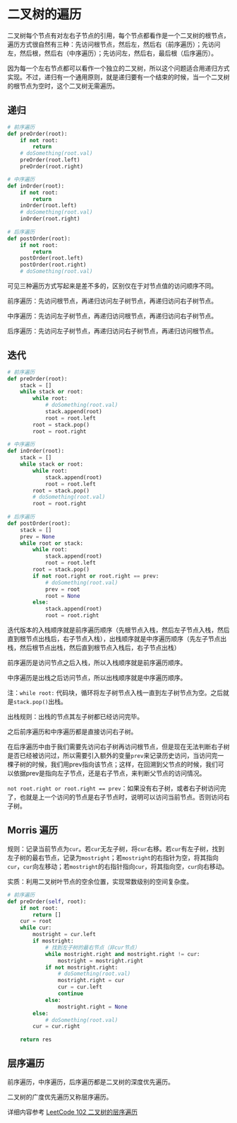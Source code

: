 # 二叉树的遍历



二叉树每个节点有对左右子节点的引用，每个节点都看作是一个二叉树的根节点，遍历方式很自然有三种：先访问根节点，然后左，然后右（前序遍历）；先访问左，然后根，然后右（中序遍历）；先访问左，然后右，最后根（后序遍历）。

因为每一个左右节点都可以看作一个独立的二叉树，所以这个问题适合用递归方式实现。不过，递归有一个通用原则，就是递归要有一个结束的时候，当一个二叉树的根节点为空时，这个二叉树无需遍历。



## 递归

```python
# 前序遍历
def preOrder(root):
    if not root:
        return
    # doSomething(root.val)
    preOrder(root.left)
    preOrder(root.right)

# 中序遍历
def inOrder(root):
    if not root:
        return
    inOrder(root.left)
    # doSomething(root.val)
    inOrder(root.right)
    
# 后序遍历
def postOrder(root):
    if not root:
        return
    postOrder(root.left)
    postOrder(root.right)
    # doSomething(root.val)
```

可见三种遍历方式写起来是差不多的，区别仅在于对节点值的访问顺序不同。

前序遍历：先访问根节点，再递归访问左子树节点，再递归访问右子树节点。

中序遍历：先访问左子树节点，再递归访问根节点，再递归访问右子树节点。

后序遍历：先访问左子树节点，再递归访问右子树节点，再递归访问根节点。





## 迭代

```python
# 前序遍历
def preOrder(root):
    stack = []
    while stack or root:
    	while root:
        	# doSomething(root.val)
        	stack.append(root)
        	root = root.left
        root = stack.pop()
        root = root.right
        
# 中序遍历
def inOrder(root):
    stack = []
    while stack or root:
    	while root:
        	stack.append(root)
        	root = root.left
        root = stack.pop()
        # doSomething(root.val)
        root = root.right
        
# 后序遍历
def postOrder(root):
    stack = []
    prev = None
    while root or stack:
        while root:
            stack.append(root)
            root = root.left
        root = stack.pop()
        if not root.right or root.right == prev:
            # doSomething(root.val)
            prev = root
            root = None
        else:
            stack.append(root)
            root = root.right
```

迭代版本的入栈顺序就是前序遍历顺序（先根节点入栈，然后左子节点入栈，然后直到根节点出栈后，右子节点入栈），出栈顺序就是中序遍历顺序（先左子节点出栈，然后根节点出栈，然后直到根节点入栈后，右子节点出栈）

前序遍历是访问节点之后入栈，所以入栈顺序就是前序遍历顺序。

中序遍历是出栈之后访问节点，所以出栈顺序就是中序遍历顺序。



注：`while root:` 代码块，循环将左子树节点入栈一直到左子树节点为空。之后就是`stack.pop()`出栈。

出栈规则：出栈的节点其左子树都已经访问完毕。

之后前序遍历和中序遍历都是直接访问右子树。

在后序遍历中由于我们需要先访问右子树再访问根节点，但是现在无法判断右子树是否已经被访问过，所以需要引入额外的变量`prev`来记录历史访问，当访问完一棵子树的时候，我们用prev指向该节点；这样，在回溯到父节点的时候，我们可以依据prev是指向左子节点，还是右子节点，来判断父节点的访问情况。

`not root.right or root.right == prev`：如果没有右子树，或者右子树访问完了，也就是上一个访问的节点是右子节点时，说明可以访问当前节点。否则访问右子树。





## Morris 遍历

规则：记录当前节点为`cur`。若`cur`无左子树，将`cur`右移。若`cur`有左子树，找到左子树的最右节点，记录为`mostright`；若`mostright`的右指针为空，将其指向`cur`，`cur`向左移动；若`mostright`的右指针指向`cur`，将其指向空，`cur`向右移动。

实质：利用二叉树叶节点的空余位置，实现常数级别的空间复杂度。

```python
# 前序遍历
def preOrder(self, root):
    if not root:
        return []
    cur = root
    while cur:
        mostright = cur.left
        if mostright:
            # 找到左子树的最右节点（非cur节点）
            while mostright.right and mostright.right != cur:
                mostright = mostright.right
            if not mostright.right:
                # doSomething(root.val)
                mostright.right = cur
                cur = cur.left
                continue
            else:
                mostright.right = None
        else:
            # doSomething(root.val)
        cur = cur.right
    
    return res
```





## 层序遍历

前序遍历，中序遍历，后序遍历都是二叉树的深度优先遍历。

二叉树的广度优先遍历又称层序遍历。

详细内容参考 [LeetCode 102 二叉树的层序遍历](https://leetcode-cn.com/problems/binary-tree-level-order-traversal/ ':ignore') 